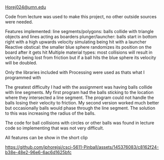 Horej024@umn.edu

Code from lecture was used to make this project, no other outside sources were needed.

Features implemented: 
line segments/polygons: balls collide with triangle objects and lines acting as boarders
plunger/launcher: balls start in bottom right with a high upwards velocity simulating being hit with a launcher
Reactive obstical: the smaller blue sphere randomizes its position on the board after it gets hit
Multiple material types: most collisions will result in velocity being lost from friction but if a ball hits the
	blue sphere its velocity will be doubled.

Only the libraries included with Processing were used as thats what I programmed with

The greatest difficulty I had with the assignment was having balls collide with line segments. My first program had the balls sticking to the location where they intersected a line segment. The program could not handle the balls losing their velocity to friction. My second version worked much better but occasionally balls would phase through the line segment. The solution to this was increasing the radius of the balls.

The code for ball collisions with circles or other balls was found in lecture code so implementing that was not very difficult.

All features can be show in the short clip



https://github.com/jphorejsi/csci-5611-Pinball/assets/145376083/c8162f24-b38e-48e2-96e6-6ac6d1625bfc

